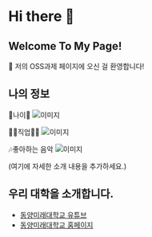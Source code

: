 # Hi there 👋

## Welcome To My Page!

🎉 저의 OSS과제 페이지에 오신 걸 환영합니다! 

## 나의 정보

🤣나이🤣
![이미지](https://search.naver.com/search.naver?nso_open=1&query=22+%EC%9D%B4%EB%AF%B8%EC%A7%80&section=image&sm=tab_irq&where=image)


👩‍💻직업👩‍💻
![이미지](https://search.pstatic.net/sunny/?src=https%3A%2F%2Fimage.utoimage.com%2Fpreview%2Fcp992635%2F2023%2F06%2F202306027389_500.jpg&type=sc960_832)


🎶좋아하는 음악
![이미지](https://search.pstatic.net/common/?src=http%3A%2F%2Fblogfiles.naver.net%2FMjAxOTA3MTZfNDUg%2FMDAxNTYzMjAzOTkzMjg3.RPhwfYuc1Lnfa0uAjJJdg0Jd6AMmGE-eVLMfWHenbmAg.z3V7BrrBnYsCuPdb9xE-EGz1eOoWxDd5ErcGuSbAoCUg.JPEG.btbd777%2FIMG_20190716_001745.jpg&type=sc960_832)



(여기에 자세한 소개 내용을 추가하세요.)

## 우리 대학을 소개합니다.

- [동양미래대학교 유튜브](https://www.youtube.com/@user-gf9ks9zw3j)
- [동양미래대학교 홈페이지](https://www.dongyang.ac.kr/dongyang/index.do)
